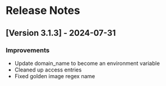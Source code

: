 # Release Notes

## [Version 3.1.3] - 2024-07-31

### Improvements
- Update domain_name to become an environment variable
- Cleaned up access entries
- Fixed golden image regex name